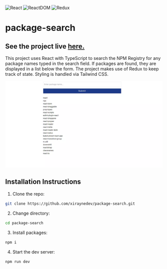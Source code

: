 ![React](https://img.shields.io/badge/React-18.2.0-blue)
![ReactDOM](https://img.shields.io/badge/ReactDOM-18.2.0-blue)
![Redux](https://img.shields.io/badge/Redux-4.1.2-red)

# package-search

## See the project live [here.](https://package-search.netlify.app/)

This project uses React with TypeScript to search the NPM Registry
for any package names typed in the search field. If packages are found, they are
displayed in a list below the form. The project makes use of Redux to keep
track of state. Styling is handled via Tailwind CSS.

![Project image](./package-search-large.webp)

## Installation Instructions

1. Clone the repo:

```sh
git clone https://github.com/xiraynedev/package-search.git
```

2. Change directory:

```sh
cd package-search
```

3. Install packages:

```sh
npm i
```

4. Start the dev server:

```sh
npm run dev
```
